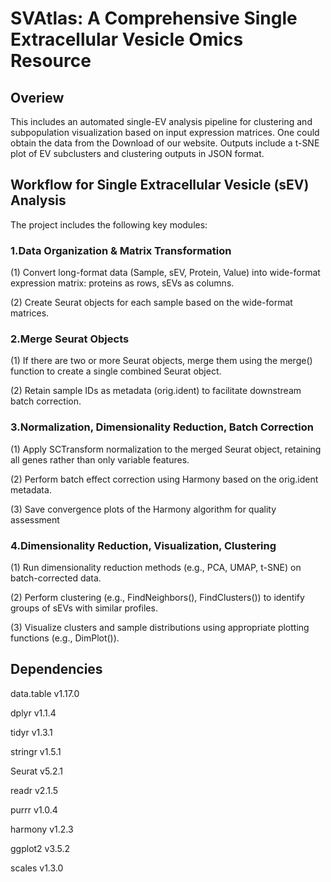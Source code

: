 # SVAtlas: A Comprehensive Single Extracellular Vesicle Omics Resource

## Overiew

This  includes an automated single-EV analysis pipeline for clustering and subpopulation visualization based on input expression matrices. One could obtain the data from the Download of our website. Outputs include a t-SNE plot of EV subclusters and clustering outputs in JSON format.


## Workflow for Single Extracellular Vesicle (sEV) Analysis

The project includes the following key modules:

### 1.Data Organization & Matrix Transformation

(1) Convert long-format data (Sample, sEV, Protein, Value) into wide-format expression matrix: proteins as rows, sEVs as columns.

(2) Create Seurat objects for each sample based on the wide-format matrices.

### 2.Merge Seurat Objects

(1) If there are two or more Seurat objects, merge them using the merge() function to create a single combined Seurat object.

(2) Retain sample IDs as metadata (orig.ident) to facilitate downstream batch correction.

### 3.Normalization, Dimensionality Reduction, Batch Correction

(1) Apply SCTransform normalization to the merged Seurat object, retaining all genes rather than only variable features.

(2) Perform batch effect correction using Harmony based on the orig.ident metadata.

(3) Save convergence plots of the Harmony algorithm for quality assessment

### 4.Dimensionality Reduction, Visualization, Clustering

(1) Run dimensionality reduction methods (e.g., PCA, UMAP, t-SNE) on batch-corrected data.

(2) Perform clustering (e.g., FindNeighbors(), FindClusters()) to identify groups of sEVs with similar profiles.

(3) Visualize clusters and sample distributions using appropriate plotting functions (e.g., DimPlot()).


## Dependencies

data.table v1.17.0

dplyr v1.1.4

tidyr v1.3.1

stringr v1.5.1

Seurat v5.2.1

readr v2.1.5

purrr v1.0.4

harmony v1.2.3

ggplot2 v3.5.2

scales v1.3.0